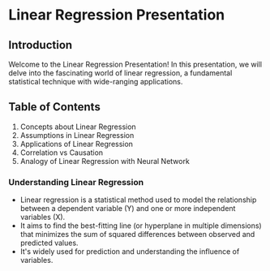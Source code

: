 # Linear Regression Presentation

## Introduction
Welcome to the Linear Regression Presentation! In this presentation, we will delve into the fascinating world of linear regression, a fundamental statistical technique with wide-ranging applications.

## Table of Contents
1. Concepts about Linear Regression
2. Assumptions in Linear Regression
3. Applications of Linear Regression
4. Correlation vs Causation
5. Analogy of Linear Regression with Neural Network

### Understanding Linear Regression

* Linear regression is a statistical method used to model the relationship between a dependent variable (Y) and one or more independent variables (X).
* It aims to find the best-fitting line (or hyperplane in multiple dimensions) that minimizes the sum of squared differences between observed and predicted values.
* It's widely used for prediction and understanding the influence of variables.


